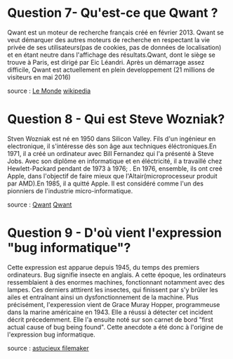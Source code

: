 # Question 7- Qu'est-ce que Qwant ?

Qwant est un moteur de recherche français créé en février 2013. Qwant se veut démarquer des autres moteurs de recherche en respectant la vie privée de ses utilisateurs(pas de cookies, pas de données de localisation) et en étant neutre dans l'affichage des résultats.Qwant, dont le siège se trouve à Paris,  est dirigé par Eic Léandri. Après un démarrage assez difficile, Qwant est actuellement en plein developpement (21 millions de visiteurs en mai 2016)

source : [Le Monde](http://www.lemonde.fr/pixels/article/2016/06/22/qwant-le-petit-moteur-de-recherche-anonyme-qui-monte_4955968_4408996.html)
[wikipedia](https://fr.wikipedia.org/wiki/Qwant)

# Question 8 - Qui est Steve Wozniak?

Stven Wozniak est né en 1950 dans Silicon Valley. Fils d'un ingénieur en electronique, il s'intéresse dès son âge aux techniques éléctroniques.En 1971, il a créé un ordinateur avec Bill Fernandez qui l'a présenté à Steve Jobs. Avec son diplôme en informatique et en éléctricité, il a travaillé chez Hewlett-Packard pendant de 1973 à 1976; . En 1976, ensemble, ils ont creé Apple, dans l'objectif de faire mieux que l'Altair(microprocesseur produit par AMD).En 1985, il a quitté Apple. Il est considéré comme l'un des pionniers de l'industrie micro-informatique.

source : [Qwant](http://www.aventure-apple.com/bios/steves.html)
 [Qwant](http://www.lsa-conso.fr/carnet-des-decideurs/wozniak-steve,131706)

# Question 9 - D'où vient l'expression "bug informatique"?

Cette expression est apparue depuis 1945, du temps des premiers ordinateurs. Bug signifie insecte en anglais. A cette époque, les ordinateurs ressemblaient à des enormes machines, fonctionnant notamment avec des lampes. Ces derniers atttirent les insectes, qui finissent par s'y brûler les ailes et entraînant ainsi un dysfonctionnement de la machine. Plus précisément, l'experession vient de Grace Muray Hopper, programmeuse dans la marine américaine en 1943. Elle a réussi à détecter cet incident décrit précedemment. Elle l'a ensuite noté sur son carnet de bord "first actual cause of bug being found". Cette anecdote a été donc à l'origine de l'expression bug informatique.

source : [astucieux filemaker](http://astucieux-filemaker.com/un-bug-est-ne/)

